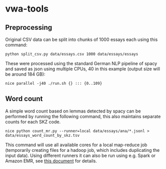 # vwa-tools

## Preprocessing

Original CSV data can be split into chunks of 1000 essays each using this command:

```
python split_csv.py data/essays.csv 1000 data/essays/essays
```

These were processed using the standard German NLP pipeline of spacy and saved
as json using multiple CPUs, 40 in this example
(output size will be around 184 GB):

```
nice parallel -j40 ./run.sh {} ::: {0..109}
```


## Word count

A simple word count based on lemmas detected by spacy can be performed by
running the following command, this also
maintains separate counts for each SKZ code.

```
nice python count_mr.py --runner=local data/essays/ana/*.jsonl >
data/essays_word_count_by_skz.tsv
```

This command will use all
available cores for a local map-reduce job (temporarily creating files for a hadoop
job, which includes duplicating the input data). Using different runners it can
also be run using e.g. Spark or Amazon EMR, see [this
document](https://mrjob.readthedocs.io/en/latest/guides/runners.html) for details.
